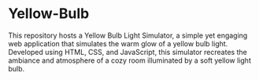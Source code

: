 # Yellow-Bulb
This repository hosts a Yellow Bulb Light Simulator, a simple yet engaging web application that simulates the warm glow of a yellow bulb light. Developed using HTML, CSS, and JavaScript, this simulator recreates the ambiance and atmosphere of a cozy room illuminated by a soft yellow light bulb.
